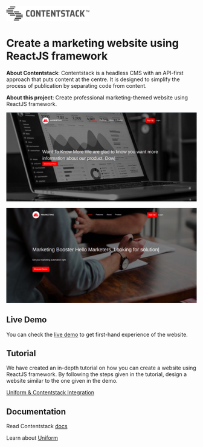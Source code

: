 ![logo](/repo-asset/logo.png)
# Create a marketing website using ReactJS framework

**About Contentstack**: Contentstack is a headless CMS with an API-first approach that puts content at the centre. It is designed to simplify the process of publication by separating code from content.

**About this project**: Create professional marketing-themed website using ReactJS framework.

![pic one](/repo-asset/image-1.png)

![pic two](/repo-asset/image-2.png)

## Live Demo

You can check the [live demo](https://uniform-persnolize-cs.vercel.app/) to get first-hand experience of the website.

## Tutorial

We have created an in-depth tutorial on how you can create a website using ReactJS framework. By following the steps given in the tutorial, design a website similar to the one given in the demo.

[Uniform & Contentstack Integration]()

## Documentation

Read Contentstack [docs](https://www.contentstack.com/docs/)

Learn about [Uniform](https://docs.uniform.app/optimize/dev/content-management/contentstack/getting-started)
